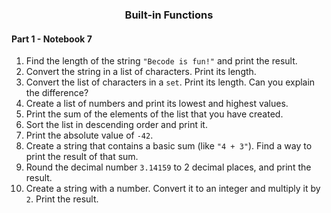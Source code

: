 <h3 align="center">Built-in Functions</h3>

#### Part 1 - Notebook 7

1. Find the length of the string `"Becode is fun!"` and print the result.
2. Convert the string in a list of characters. Print its length.
3. Convert the list of characters in a `set`. Print its length. Can you explain the difference?
4. Create a list of numbers and print its lowest and highest values.
5. Print the sum of the elements of the list that you have created.
6. Sort the list in descending order and print it.
7. Print the absolute value of `-42`.
8. Create a string that contains a basic sum (like `"4 + 3"`). Find a way to print the result of that sum.
9. Round the decimal number `3.14159` to 2 decimal places, and print the result.
10. Create a string with a number. Convert it to an integer and multiply it by `2`. Print the result.
